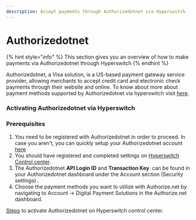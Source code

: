 ```yaml
---
description: Accept payments through Authorizedotnet via Hyperswitch
---
```


# Authorizedotnet

{% hint style="info" %}
This section gives you an overview of how to make payments via Authorizedotnet through Hyperswitch
{% endhint %}

Authorizedotnet, a Visa solution, is a US-based payment gateway service provider, allowing merchants to accept credit card and electronic check payments through their website and online. To know about more about payment methods supported by Authorizedotnet via hyperswitch visit [here](https://hyperswitch.io/pm-list).

### Activating Authorizedotnet via Hyperswitch

### Prerequisites

1. You need to be registered with Authorizedotnet in order to proceed. In case you aren't, you can quickly setup your Authorizedotnet account [here](https://www.authorize.net/)
2. You should have registered and completed settings on [Hyperswitch Control center](https://hyperswitch.io/contact-sales).
3. The Authorizedotnet **API Login ID** and **Transaction Key**. can be found in your Authorizedotnet dashboard under the Account section (Security settings) .
4. Choose the payment methods you want to utilize with Authorize.net by navigating to Account -> Digital Payment Solutions in the Authorize.net dashboard.

[Steps](https://app.gitbook.com/o/JKqEWJaaVJcFy28N5Z3d/s/kf7BGdsPkCw9nalhAIlE/\~/changes/388/hyperswitch-cloud/connectors/activate-connector-on-hyperswitch) to activate Authorizedotnet on Hyperswitch control center.
